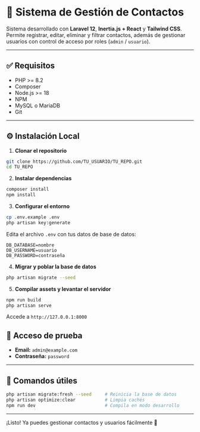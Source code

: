# 📘 Sistema de Gestión de Contactos

Sistema desarrollado con **Laravel 12**, **Inertia.js + React** y **Tailwind CSS**. Permite registrar, editar, eliminar y filtrar contactos, además de gestionar usuarios con control de acceso por roles (`admin` / `usuario`).

---

## ✅ Requisitos

- PHP >= 8.2  
- Composer  
- Node.js >= 18  
- NPM  
- MySQL o MariaDB  
- Git  

---

## ⚙️ Instalación Local

1. **Clonar el repositorio**

```bash
git clone https://github.com/TU_USUARIO/TU_REPO.git
cd TU_REPO
```

2. **Instalar dependencias**

```bash
composer install
npm install
```

3. **Configurar el entorno**

```bash
cp .env.example .env
php artisan key:generate
```

Edita el archivo `.env` con tus datos de base de datos:

```
DB_DATABASE=nombre
DB_USERNAME=usuario
DB_PASSWORD=contraseña
```

4. **Migrar y poblar la base de datos**

```bash
php artisan migrate --seed
```

5. **Compilar assets y levantar el servidor**

```bash
npm run build
php artisan serve
```

Accede a `http://127.0.0.1:8000`


## 🧪 Acceso de prueba

- **Email:** `admin@example.com`  
- **Contraseña:** `password`  

---




## 📄 Comandos útiles

```bash
php artisan migrate:fresh --seed     # Reinicia la base de datos
php artisan optimize:clear           # Limpia cachés
npm run dev                          # Compila en modo desarrollo
```

---

¡Listo! Ya puedes gestionar contactos y usuarios fácilmente 🎯
